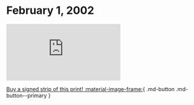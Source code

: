 # February 1, 2002

![](https://www.achewood.com/comic.php?date=02012002)

[Buy a signed strip of this print! :material-image-frame:](https://achewood-holiday-pop-up.myshopify.com/products/strip#02012002){ .md-button .md-button--primary }
